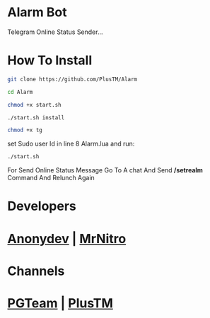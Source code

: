 # Alarm Bot
Telegram Online Status Sender...

# How To Install 

```sh
git clone https://github.com/PlusTM/Alarm

cd Alarm

chmod +x start.sh

./start.sh install

chmod +x tg

```
set Sudo user Id in line 8 Alarm.lua and run:
```sh
./start.sh
```
For Send Online Status Message Go To A chat And Send **/setrealm** Command And Relunch Again

# Developers

# [Anonydev](https://t.me/Anonydev) | [MrNitro](https://t.me/NitroPlus)

# Channels

# [PGTeam](https://t.me/PG_TM) | [PlusTM](https://t.me/PlusTM)
